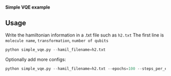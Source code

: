 #### Simple VQE example
## Usage
Write the hamiltonian information in a .txt file such as `h2.txt`
The first line is `molecule name`, `transformation`, `number of qubits`

```python
python simple_vqe.py --hamil_filename=h2.txt
```

Optionally add more configs:
```python
python simple_vqe.py --hamil_filename=h2.txt --epochs=100 --steps_per_epoch=100 --n_blocks=3
```
